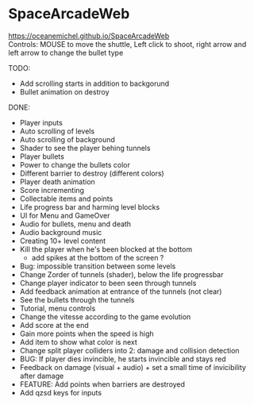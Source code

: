 # SpaceArcadeWeb
https://oceanemichel.github.io/SpaceArcadeWeb  
Controls: MOUSE to move the shuttle, Left click to shoot, right arrow and left arrow to change the bullet type

TODO:
- Add scrolling starts in addition to backgorund
- Bullet animation on destroy

DONE:
- Player inputs
- Auto scrolling of levels
- Auto scrolling of background
- Shader to see the player behing tunnels
- Player bullets 
- Power to change the bullets color
- Different barrier to destroy (different colors)
- Player death animation
- Score incrementing
- Collectable items and points
- Life progress bar and harming level blocks
- UI for Menu and GameOver
- Audio for bullets, menu and death
- Audio background music
- Creating 10+ level content
- Kill the player when he's been blocked at the bottom 
  + add spikes at the bottom of the screen ?
- Bug: impossible transition between some levels
- Change Zorder of tunnels (shader), below the life progressbar
- Change player indicator to been seen through tunnels
- Add feedback animation at entrance of the tunnels (not clear)
 - See the bullets through the tunnels
- Tutorial, menu controls
 - Change the vitesse according to the game evolution
 - Add score at the end
- Gain more points when the speed is high
- Add item to show what color is next
- Change split player colliders into 2: damage and collision detection
- BUG: If player dies invincible, he starts invincible and stays red
- Feedback on damage (visual + audio) + set a small time of invicibility after damage
- FEATURE: Add points when barriers are destroyed
- Add qzsd keys for inputs
